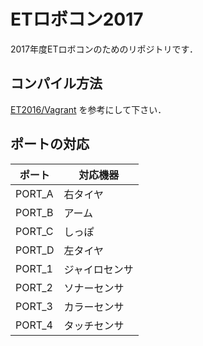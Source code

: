 # ETロボコン2017

2017年度ETロボコンのためのリポジトリです．

## コンパイル方法

[ET2016/Vagrant](https://github.com/selab601/EtRoboconVagrant) を参考にして下さい．

## ポートの対応

|ポート|対応機器|
|---|---|
|PORT_A|右タイヤ| 
|PORT_B|アーム|
|PORT_C|しっぽ|
|PORT_D|左タイヤ|  
|PORT_1|ジャイロセンサ|
|PORT_2|ソナーセンサ|
|PORT_3|カラーセンサ| 
|PORT_4|タッチセンサ|
